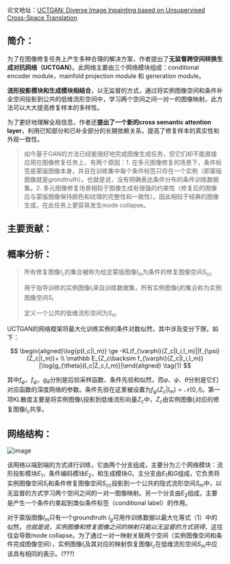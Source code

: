 论文地址：[UCTGAN: Diverse Image Inpainting based on Unsupervised Cross-Space Translation](https://openaccess.thecvf.com/content_CVPR_2020/papers/Zhao_UCTGAN_Diverse_Image_Inpainting_Based_on_Unsupervised_Cross-Space_Translation_CVPR_2020_paper.pdf)

## 简介：

为了在图像修复任务上产生多种合理的解决方案，作者提出了**无监督跨空间转换生成对抗网络（UCTGAN）**。此网络主要由三个网络模块组成：conditional encoder module，mainfold projection module 和 generation module。 

**流形投影模块和生成模块相结合**，以无监督的方式，通过将实例图像空间和条件补全空间投影到公共的低维流形空间中，学习两个空间之间一对一的图像映射。此方法可以大大提高修复样本的多样性。

为了更好地理解全局信息，作者还**提出了一个新的cross semantic attention layer**，利用已知部分和已补全部分的长期依赖关系，提高了修复样本的真实性和外观一致性。

> 如今基于GAN的方法已经能很好地完成图像生成任务，但它们却不能直接应用在图像修复任务上，有两个原因：1. 在多元图像修复的场景下，条件标签是蒙版图像本身，并且在训练集中每个条件标签只存在一个实例（即蒙版图像就是grondtruth）。也就是说，没有明确表达条件分布的条件训练数据集。2. 多元图像修复场景相较于图像生成有很强的约束性（修复后的图像应与蒙版图像保持颜色和纹理的完整性和一致性）。因此相较于经典的图像生成，在此任务上更容易发生mode collapse。

## 主要贡献：

## **概率分析：**

> 所有修复图像$I_c$的集合被称为给定蒙版图像$I_m$为条件的修复图像空间$S_{cc}$
> 
> 用于指导训练的实例图像$I_i$来自训练数据集，所有实例图像$I_i$的集合称为实例图像空间$S_i$
> 
> 定义一个公共的低维流形空间为$S_m$

UCTGAN的网络框架将最大化训练实例的条件对数似然，其中涉及变分下限，如下：

$$
\begin{aligned}\log{p(I_c|I_m)} \ge -KL(f_{\varphi}(Z_c|I_i,I_m)||f_{\psi}(Z_c|I_m))+ \\ \mathbb E_{Z_c\backsim f_{\varphi}(Z_c|I_i,I_m)}[\log{g_{\theta}(I_c|Z_c,I_m)}]\end{aligned} \tag{1}
$$

其中$f_{\varphi}$，$f_{\psi}$，$g_{\theta}$分别是后验采样函数、条件先验和似然，而$\varphi 、\psi 、\theta$分别是它们对应函数的深度网络的参数。条件先验在这里被设置为$f_{\psi}(Z_c|I_m)=\mathcal N(0,I)$。第一项KL散度主要是将实例图像$I_i$投影到低维流形向量$Z_c$中，$Z_c$由实例图像$I_i$对应的修复图像$I_c$共享。

## 网络结构：

![image](https://user-images.githubusercontent.com/93063038/184526906-e664a176-39ce-4fe6-9a3c-5162890e3576.png)

该网络以端到端的方式进行训练，它由两个分支组成，主要分为三个网络模块：流形投影模块$E_1$，条件编码模块$E_2$，和生成模块$G$。主分支由$E_1$和$G$组成，它负责将实例图像空间$S_i$和条件修复图像空间$S_{cc}$投影到一个公共的隐式流形空间$S_m$中，以无监督的方式学习两个空间之间的一对一图像映射。另一个分支由$E_2$组成，主要是产生一个条件约束起到类似条件标签（conditional label）的作用。

对于蒙版图像$I_m$只有一个groundtruth $I_g$可用作训练数据以最大化等式（1）中的似然，*也就是说，实例图像和修复图像之间的映射只能以无监督的方式获得*，这往往会导致mode collapse。为了通过一对一映射关联两个空间（实例图像空间和条件完成图像空间），实例图像$I_i$及其对应的映射恢复图像$I_c$在低维流形空间$S_m$中应该具有相同的表示。(???)
